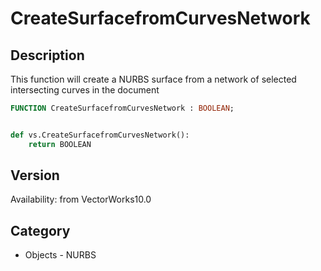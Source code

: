 # CreateSurfacefromCurvesNetwork

## Description
This function will create a NURBS surface from a network of selected intersecting curves in the document

```pascal
FUNCTION CreateSurfacefromCurvesNetwork : BOOLEAN;
```

```python

def vs.CreateSurfacefromCurvesNetwork():
    return BOOLEAN
```

## Version
Availability: from VectorWorks10.0
## Category
* Objects - NURBS

